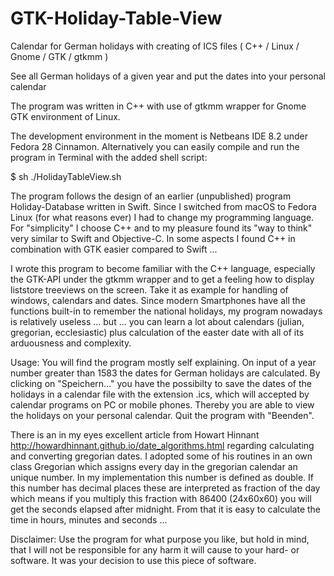# GTK-Holiday-Table-View
Calendar for German holidays with creating of ICS files ( C++ / Linux / Gnome / GTK / gtkmm ) 

See all German holidays of a given year and put the dates into your personal calendar

The program was written in C++ with use of gtkmm wrapper for Gnome GTK environment of Linux.

The development environment in the moment is Netbeans IDE 8.2 under Fedora 28 Cinnamon. Alternatively you can easily compile and run the program in Terminal with the added shell script:

$ sh ./HolidayTableView.sh

The program follows the design of an earlier (unpublished) program Holiday-Database written in Swift. Since I switched from macOS to Fedora Linux (for what reasons ever) I had to change my programming language. For "simplicity" I choose C++ and to my pleasure found its "way to think" very similar to Swift and Objective-C. In some aspects I found C++ in combination with GTK easier compared to Swift ...

I wrote this program to become familiar with the C++ language, especially the GTK-API under the gtkmm wrapper and to get a feeling how to display liststore treeviews on the screen. Take it as example for handling of windows, calendars and dates. Since modern Smartphones have all the functions built-in to remember the national holidays, my program nowadays is relatively useless ... but ... you can learn a lot about calendars (julian, gregorian, ecclesiastic) plus calculation of the easter date with all of its arduousness and complexity.

Usage: You will find the program mostly self explaining. On input of a year number greater than 1583 the dates for German holidays are calculated. By clicking on "Speichern..." you have the possibilty to save the dates of the holidays in a calendar file with the extension .ics, which will accepted by calendar programs on PC or mobile phones. Thereby you are able to view the holidays on your personal calendar. Quit the program with "Beenden".

There is an in my eyes excellent article from Howart Hinnant
<http://howardhinnant.github.io/date_algorithms.html>
regarding calculating and converting gregorian dates. I adopted some of his routines in an own class Gregorian which assigns every day in the gregorian calendar an unique number. In my implementation this number is defined as double. If this number has decimal places these are interpreted as fraction of the day which means if you multiply this fraction with 86400 (24x60x60) you will get the seconds elapsed after midnight. From that it is easy to calculate the time in hours, minutes and seconds ...

Disclaimer: Use the program for what purpose you like, but hold in mind, that I will not be responsible for any harm it will cause to your hard- or software. It was your decision to use this piece of software.

